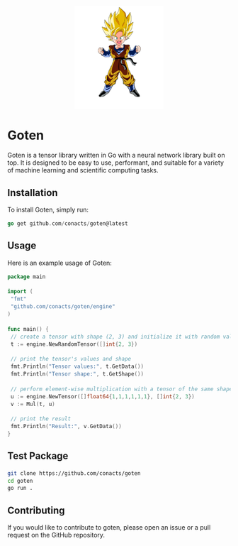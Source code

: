 <p align="center">
    <img src="./assets/goten.webp" style="width: 200px; height: auto;">
</p>

# Goten

Goten is a tensor library written in Go with a neural network library built on top. It is designed to be easy to use, performant, and suitable for a variety of machine learning and scientific computing tasks.

## Installation

To install Goten, simply run:

```go
go get github.com/conacts/goten@latest
```

## Usage

Here is an example usage of Goten:

```go
package main

import (
 "fmt"
 "github.com/conacts/goten/engine"
)

func main() {
 // create a tensor with shape (2, 3) and initialize it with random values
 t := engine.NewRandomTensor([]int{2, 3})

 // print the tensor's values and shape
 fmt.Println("Tensor values:", t.GetData())
 fmt.Println("Tensor shape:", t.GetShape())

 // perform element-wise multiplication with a tensor of the same shape
 u := engine.NewTensor([]float64{1,1,1,1,1,1}, []int{2, 3})
 v := Mul(t, u)

 // print the result
 fmt.Println("Result:", v.GetData())
}
```

## Test Package
```sh
git clone https://github.com/conacts/goten
cd goten
go run .
```

## Contributing

If you would like to contribute to goten, please open an issue or a pull request on the GitHub repository.
